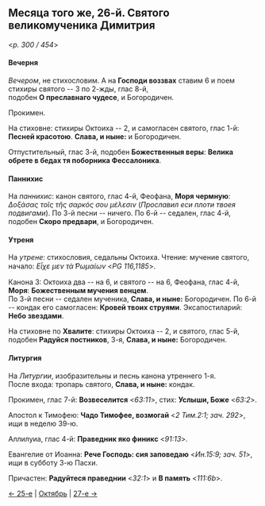 
## Месяца того же, 26-й. Святого великомученика Димитрия  

<*p. 300 / 454*>

#### Вечерня

*Вечером*, не стихословим. А на **Господи воззвах** ставим 6 и поем стихиры святого -- 3 по 2-жды, глас 8-й,  
подобен **О преславнаго чудесе**, и Богородичен. 

Прокимен. 

На стиховне: стихиры Октоиха -- 2, и самогласен святого, глас 1-й: **Песней красотою**. 
**Слава, и ныне:** и Богородичен.

Отпустительный, глас 3-й, подобен **Божественныя веры**: **Велика обрете в бедах тя поборника Фессалоника**. 

#### Паннихис

На *паннихис*: канон святого, глас 4-й, Феофана, **Моря чермную**: *Δοξάσας τοῖς τῆς σαρκός σου μέλεσιν* 
(*Прославил еси плоти твоея подвигами*). 
По 3-й песни -- ничего. 
По 6-й -- седален, глас 4-й, подобен **Скоро предвари**, и Богородичен. 

#### Утреня

На *утрене*: стихословия, седальны Октоиха. 
Чтение: мучение святого, начало: *Εἶχε μεν τὰ ̔Ρωμαίων* <*PG 116,1185*>.  

Канона 3: Октоиха два -- на 6, и святого -- на 6, Феофана, глас 4-й, **Моря**: **Божественным мучения венцем**.     
По 3-й песни -- седален мученика, **Слава, и ныне:** Богородичен. 
По 6-й -- кондак его самогласен: **Кровей твоих струями**. 
Эксапостиларий: **Небо звездами**. 

На стиховне по **Хвалите**: стихиры Октоиха -- 2, и святого, глас 5-й, подобен **Радуйся постников**, 
3-я, **Слава, и ныне:** Богородичен. 

#### Литургия

На *Литургии*, изобразительны и песнь канона утреннего 1-я.  
После входа: тропарь святого, **Слава, и ныне:** кондак. 

Прокимен, глас 7-й: **Возвеселится** <*63:11*>, стих: **Услыши, Боже** <*63:2*>. 
 
Апостол к Тимофею: **Чадо Тимофее, возмогай** <*2 Тим.2:1; зач. 292*>, ищи в неделю 39-ю. 

Аллилуиа, глас 4-й: **Праведник яко финикс** <*91:13*>. 

Евангелие от Иоанна: **Рече Господь: сия заповедаю** <*Ин.15:9; зач. 51*>, ищи в субботу 3-ю Пасхи. 

Причастен: **Радуйтеся праведнии** <*32:1*> и **В память** <*111:6b*>. 

[← 25-е](10_25_EUR.ru.md) | [Октябрь](README.md#26-й) | [27-е →](10_27_EUR.ru.md)
